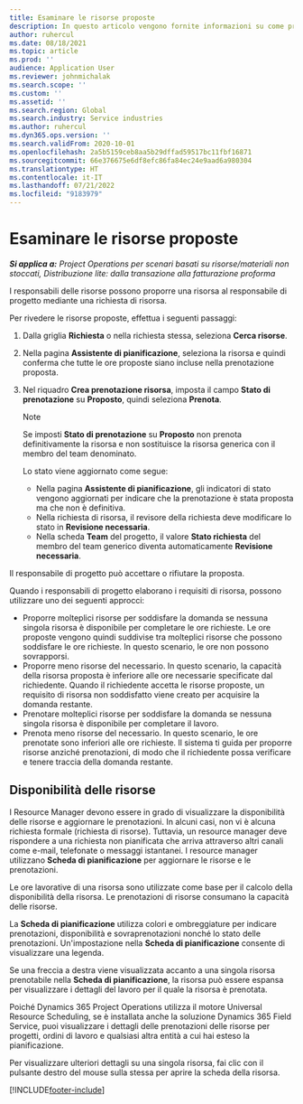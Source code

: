 ```yaml
---
title: Esaminare le risorse proposte
description: In questo articolo vengono fornite informazioni su come proporre risorse di progetto.
author: ruhercul
ms.date: 08/18/2021
ms.topic: article
ms.prod: ''
audience: Application User
ms.reviewer: johnmichalak
ms.search.scope: ''
ms.custom: ''
ms.assetid: ''
ms.search.region: Global
ms.search.industry: Service industries
ms.author: ruhercul
ms.dyn365.ops.version: ''
ms.search.validFrom: 2020-10-01
ms.openlocfilehash: 2a5b5159ceb8aa5b29dffad59517bc11fbf16871
ms.sourcegitcommit: 66e376675e6df8efc86fa84ec24e9aad6a980304
ms.translationtype: HT
ms.contentlocale: it-IT
ms.lasthandoff: 07/21/2022
ms.locfileid: "9183979"
---
```

# <a name="review-proposed-resources"></a>Esaminare le risorse proposte

_**Si applica a:** Project Operations per scenari basati su risorse/materiali non stoccati, Distribuzione lite: dalla transazione alla fatturazione proforma_

I responsabili delle risorse possono proporre una risorsa al responsabile di progetto mediante una richiesta di risorsa.

Per rivedere le risorse proposte, effettua i seguenti passaggi:

1. Dalla griglia **Richiesta** o nella richiesta stessa, seleziona **Cerca risorse**.
2. Nella pagina **Assistente di pianificazione**, seleziona la risorsa e quindi conferma che tutte le ore proposte siano incluse nella prenotazione proposta.
3. Nel riquadro **Crea prenotazione risorsa**, imposta il campo **Stato di prenotazione** su **Proposto**, quindi seleziona **Prenota**.

    > [!NOTE]
    > Se imposti **Stato di prenotazione** su **Proposto** non prenota definitivamente la risorsa e non sostituisce la risorsa generica con il membro del team denominato.

    Lo stato viene aggiornato come segue:

    - Nella pagina **Assistente di pianificazione**, gli indicatori di stato vengono aggiornati per indicare che la prenotazione è stata proposta ma che non è definitiva.
    - Nella richiesta di risorsa, il revisore della richiesta deve modificare lo stato in **Revisione necessaria**.
    - Nella scheda **Team** del progetto, il valore **Stato richiesta** del membro del team generico diventa automaticamente **Revisione necessaria**.

Il responsabile di progetto può accettare o rifiutare la proposta.

Quando i responsabili di progetto elaborano i requisiti di risorsa, possono utilizzare uno dei seguenti approcci:

- Proporre molteplici risorse per soddisfare la domanda se nessuna singola risorsa è disponibile per completare le ore richieste. Le ore proposte vengono quindi suddivise tra molteplici risorse che possono soddisfare le ore richieste. In questo scenario, le ore non possono sovrapporsi.
- Proporre meno risorse del necessario. In questo scenario, la capacità della risorsa proposta è inferiore alle ore necessarie specificate dal richiedente. Quando il richiedente accetta le risorse proposte, un requisito di risorsa non soddisfatto viene creato per acquisire la domanda restante.
- Prenotare molteplici risorse per soddisfare la domanda se nessuna singola risorsa è disponibile per completare il lavoro.
- Prenota meno risorse del necessario. In questo scenario, le ore prenotate sono inferiori alle ore richieste. Il sistema ti guida per proporre risorse anziché prenotazioni, di modo che il richiedente possa verificare e tenere traccia della domanda restante.

## <a name="resource-availability"></a>Disponibilità delle risorse

I Resource Manager devono essere in grado di visualizzare la disponibilità delle risorse e aggiornare le prenotazioni. In alcuni casi, non vi è alcuna richiesta formale (richiesta di risorse). Tuttavia, un resource manager deve rispondere a una richiesta non pianificata che arriva attraverso altri canali come e-mail, telefonate o messaggi istantanei. I resource manager utilizzano **Scheda di pianificazione** per aggiornare le risorse e le prenotazioni.

Le ore lavorative di una risorsa sono utilizzate come base per il calcolo della disponibilità della risorsa. Le prenotazioni di risorse consumano la capacità delle risorse.

La **Scheda di pianificazione** utilizza colori e ombreggiature per indicare prenotazioni, disponibilità e sovraprenotazioni nonché lo stato delle prenotazioni. Un'impostazione nella **Scheda di pianificazione** consente di visualizzare una legenda.

Se una freccia a destra viene visualizzata accanto a una singola risorsa prenotabile nella **Scheda di pianificazione**, la risorsa può essere espansa per visualizzare i dettagli del lavoro per il quale la risorsa è prenotata.

Poiché Dynamics 365 Project Operations utilizza il motore Universal Resource Scheduling, se è installata anche la soluzione Dynamics 365 Field Service, puoi visualizzare i dettagli delle prenotazioni delle risorse per progetti, ordini di lavoro e qualsiasi altra entità a cui hai esteso la pianificazione.

Per visualizzare ulteriori dettagli su una singola risorsa, fai clic con il pulsante destro del mouse sulla stessa per aprire la scheda della risorsa.



[!INCLUDE[footer-include](../includes/footer-banner.md)]
